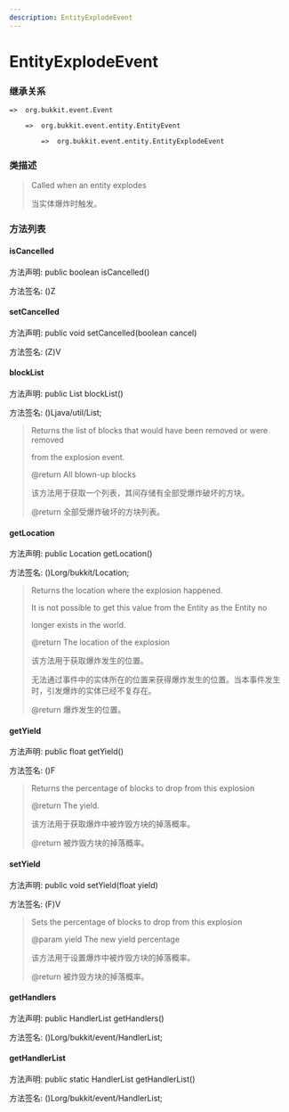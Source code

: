 ```yaml
---
description: EntityExplodeEvent
---
```


# EntityExplodeEvent

### 继承关系

    =>  org.bukkit.event.Event

        =>  org.bukkit.event.entity.EntityEvent

            =>  org.bukkit.event.entity.EntityExplodeEvent

### 类描述

> Called when an entity explodes
>
> 当实体爆炸时触发。

### 方法列表

#### isCancelled

方法声明: public boolean isCancelled()

方法签名: ()Z

#### setCancelled

方法声明: public void setCancelled(boolean cancel)

方法签名: (Z)V

#### blockList

方法声明: public List<Block> blockList()

方法签名: ()Ljava/util/List;

> Returns the list of blocks that would have been removed or were removed
>
> from the explosion event.
>
> @return All blown-up blocks
>
> 该方法用于获取一个列表，其间存储有全部受爆炸破坏的方块。
>
> @return 全部受爆炸破坏的方块列表。

#### getLocation

方法声明: public Location getLocation()

方法签名: ()Lorg/bukkit/Location;

> Returns the location where the explosion happened.
>
> <p>
>
> It is not possible to get this value from the Entity as the Entity no
>
> longer exists in the world.
>
> @return The location of the explosion
>
> 该方法用于获取爆炸发生的位置。
>
> 无法通过事件中的实体所在的位置来获得爆炸发生的位置。当本事件发生时，引发爆炸的实体已经不复存在。
>
> @return 爆炸发生的位置。

#### getYield

方法声明: public float getYield()

方法签名: ()F

> Returns the percentage of blocks to drop from this explosion
>
> @return The yield.
>
> 该方法用于获取爆炸中被炸毁方块的掉落概率。
>
> @return 被炸毁方块的掉落概率。

#### setYield

方法声明: public void setYield(float yield)

方法签名: (F)V

> Sets the percentage of blocks to drop from this explosion
>
> @param yield The new yield percentage
>
> 该方法用于设置爆炸中被炸毁方块的掉落概率。
>
> @return 被炸毁方块的掉落概率。

#### getHandlers

方法声明: public HandlerList getHandlers()

方法签名: ()Lorg/bukkit/event/HandlerList;

#### getHandlerList

方法声明: public static HandlerList getHandlerList()

方法签名: ()Lorg/bukkit/event/HandlerList;